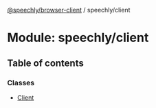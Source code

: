 [@speechly/browser-client](../README.md) / speechly/client

# Module: speechly/client

## Table of contents

### Classes

- [Client](../classes/speechly_client.Client.md)
